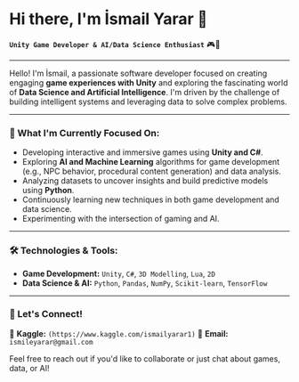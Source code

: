 # Hi there, I'm İsmail Yarar 👋

**`Unity Game Developer & AI/Data Science Enthusiast`** 🎮🧠

---

Hello! I'm İsmail, a passionate software developer focused on creating engaging **game experiences with Unity** and exploring the fascinating world of **Data Science and Artificial Intelligence**. I'm driven by the challenge of building intelligent systems and leveraging data to solve complex problems.

---

### 🌱 What I'm Currently Focused On:

-   Developing interactive and immersive games using **Unity and C#**.
-   Exploring **AI and Machine Learning** algorithms for game development (e.g., NPC behavior, procedural content generation) and data analysis.
-   Analyzing datasets to uncover insights and build predictive models using **Python**.
-   Continuously learning new techniques in both game development and data science.
-   Experimenting with the intersection of gaming and AI.

---

### 🛠️ Technologies & Tools:

-   **Game Development:** `Unity`, `C#`, `3D Modelling`, `Lua`, `2D`
-   **Data Science & AI:** `Python`, `Pandas`, `NumPy`, `Scikit-learn`, `TensorFlow`
 
---

### 🤝 Let's Connect!
📧 **Kaggle:** `(https://www.kaggle.com/ismailyarar1)`
📧 **Email:** `ismileyarar@gmail.com`
<p>Feel free to reach out if you'd like to collaborate or just chat about games, data, or AI!</p>

